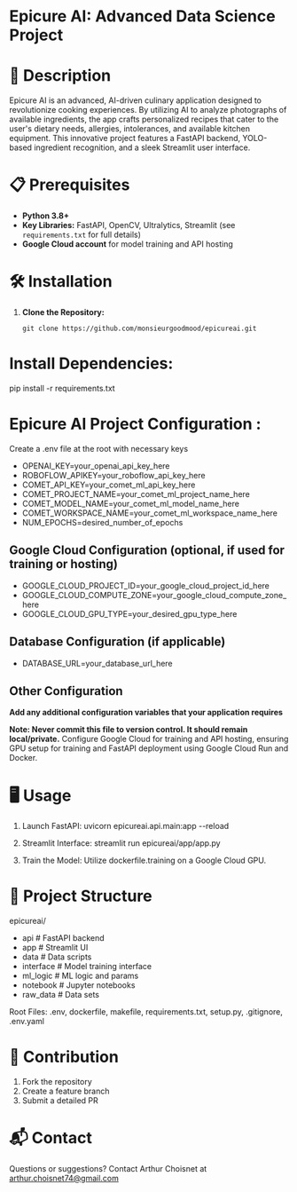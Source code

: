 # Epicure AI: Advanced Data Science Project

# 🚀 Description
Epicure AI is an advanced, AI-driven culinary application designed to revolutionize cooking experiences. By utilizing AI to analyze photographs of available ingredients, the app crafts personalized recipes that cater to the user's dietary needs, allergies, intolerances, and available kitchen equipment. This innovative project features a FastAPI backend, YOLO-based ingredient recognition, and a sleek Streamlit user interface.

# 📋 Prerequisites
- **Python 3.8+**
- **Key Libraries:** FastAPI, OpenCV, Ultralytics, Streamlit (see `requirements.txt` for full details)
- **Google Cloud account** for model training and API hosting

# 🛠 Installation
1. **Clone the Repository:**
   ```shell
   git clone https://github.com/monsieurgoodmood/epicureai.git

# Install Dependencies:
pip install -r requirements.txt

# Epicure AI Project Configuration :
Create a .env file at the root with necessary keys

- OPENAI_KEY=your_openai_api_key_here
- ROBOFLOW_APIKEY=your_roboflow_api_key_here
- COMET_API_KEY=your_comet_ml_api_key_here
- COMET_PROJECT_NAME=your_comet_ml_project_name_here
- COMET_MODEL_NAME=your_comet_ml_model_name_here
- COMET_WORKSPACE_NAME=your_comet_ml_workspace_name_here
- NUM_EPOCHS=desired_number_of_epochs

## Google Cloud Configuration (optional, if used for training or hosting)
- GOOGLE_CLOUD_PROJECT_ID=your_google_cloud_project_id_here
- GOOGLE_CLOUD_COMPUTE_ZONE=your_google_cloud_compute_zone_here
- GOOGLE_CLOUD_GPU_TYPE=your_desired_gpu_type_here

## Database Configuration (if applicable)
- DATABASE_URL=your_database_url_here

## Other Configuration
**Add any additional configuration variables that your application requires** 

**Note: Never commit this file to version control. It should remain local/private.**
Configure Google Cloud for training and API hosting, ensuring GPU setup for training and FastAPI deployment using Google Cloud Run and Docker.

# 🖥 Usage
1. Launch FastAPI:
uvicorn epicureai.api.main:app --reload

2. Streamlit Interface:
streamlit run epicureai/app/app.py

3. Train the Model:
Utilize dockerfile.training on a Google Cloud GPU.

# 📁 Project Structure
epicureai/
- api                 # FastAPI backend
- app                 # Streamlit UI
- data                # Data scripts
- interface           # Model training interface
- ml_logic            # ML logic and params
- notebook            # Jupyter notebooks
- raw_data            # Data sets

Root Files: .env, dockerfile, makefile, requirements.txt, setup.py, .gitignore, .env.yaml

# 🤝 Contribution
1. Fork the repository
2. Create a feature branch
3. Submit a detailed PR

# 📬 Contact
Questions or suggestions? Contact Arthur Choisnet at arthur.choisnet74@gmail.com

